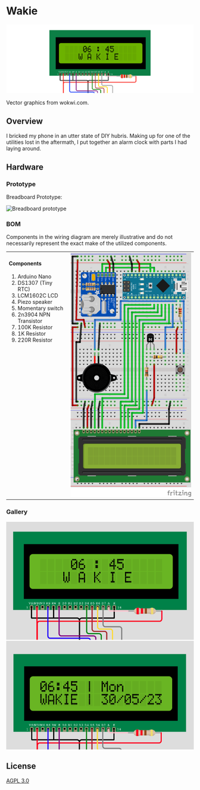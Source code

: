 # Wakie

![Alarm Display Wide](/hardware/alarm_display_wide.png?raw=true "Alarm Display")

Vector graphics from wokwi.com.

## Overview

I bricked my phone in an utter state of DIY hubris.
Making up for one of the utilities lost in the aftermath, I put together an alarm clock with parts I had laying around.

## Hardware

### Prototype

Breadboard Prototype:

![Breadboard prototype](/hardware/breadboard_prototype.png?raw=true "Breadboard prototype")

### BOM

Components in the wiring diagram are merely illustrative and do not necessarily represent the exact make of the utilized components.

<table>
<tr>
<td valign="top">
<h4>Components</h4>
<ol>
<li>Arduino Nano</li>
<li>DS1307 (Tiny RTC)</li>
<li>LCM1602C LCD</li>
<li>Piezo speaker</li>
<li>Momentary switch</li>
<li>2n3904 NPN Transistor</li>
<li>100K Resistor</li>
<li>1K Resistor</li>
<li>220R Resistor</li>
</ol>
</td>

<td>
<img src="/hardware/Wakie_bb.png" alt="Breadboard wiring diagram" />
</td>
</tr>
</table>

### Gallery

![Alarm Display](/hardware/alarm_display.png?raw=true "Alarm Display")
![Date-Time Display](/hardware/datetime_display.png?raw=true "DateTime Display")

## License

[AGPL 3.0](LICENSE)
